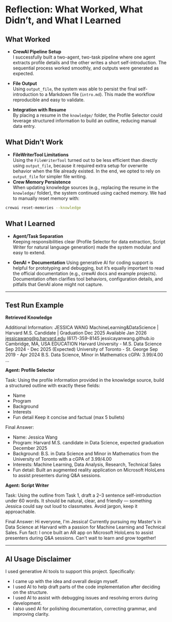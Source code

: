 # Reflection: What Worked, What Didn’t, and What I Learned

## What Worked
- **CrewAI Pipeline Setup**  
  I successfully built a two-agent, two-task pipeline where one agent extracts profile details and the other writes a short self-introduction. The sequential process worked smoothly, and outputs were generated as expected.  

- **File Output**  
  Using `output_file`, the system was able to persist the final self-introduction to a Markdown file (`intro.md`). This made the workflow reproducible and easy to validate.  

- **Integration with Resume**  
  By placing a resume in the `knowledge/` folder, the Profile Selector could leverage structured information to build an outline, reducing manual data entry.  


## What Didn’t Work
- **FileWriterTool Limitations**  
  Using the `FileWriterTool` turned out to be less efficient than directly using `output_file`, because it required extra setup for overwrite behavior when the file already existed. In the end, we opted to rely on `output_file` for simpler file writing.  
- **Crew Memory Persistence**  
  When updating knowledge sources (e.g., replacing the resume in the `knowledge/` folder), the system continued using cached memory. We had to manually reset memory with:  
```bash
crewai reset-memories --knowledge
```

## What I Learned
- **Agent/Task Separation**  
  Keeping responsibilities clear (Profile Selector for data extraction, Script Writer for natural language generation) made the system modular and easy to extend.  
  
- **GenAI + Documentation**
  Using generative AI for coding support is helpful for prototyping and debugging, but it’s equally important to read the official documentation (e.g., crewAI docs and example projects). Documentation often clarifies tool behaviors, configuration details, and pitfalls that GenAI alone might not capture.

---

## Test Run Example

**Retrieved Knowledge**

Additional Information: JESSICA WANG
MachineLearning&DataScience | Harvard M.S. Candidate | Graduation Dec 2025
Available Jan 2026
jessicawang@g.harvard.edu (617)-359-8145
jessicayanwang.github.io  Cambridge, MA, USA
EDUCATION
Harvard University - M.S. Data Science Sep 2024 - Dec 2025 (Expected)
University of Toronto - St. George Sep 2019 - Apr 2024
B.S. Data Science, Minor in Mathematics cGPA: 3.99/4.00
...

**Agent: Profile Selector**

Task: 
Using the profile information provided in the knowledge source, build a structured outline with exactly these fields:
- Name
- Program
- Background
- Interests
- Fun detail
Keep it concise and factual (max 5 bullets)

Final Answer:
- Name: Jessica Wang
- Program: Harvard M.S. candidate in Data Science, expected graduation December 2025
- Background: B.S. in Data Science and Minor in Mathematics from the University of Toronto with a cGPA of 3.99/4.00
- Interests: Machine Learning, Data Analysis, Research, Technical Sales
- Fun detail: Built an augmented reality application on Microsoft HoloLens to assist presenters during Q&A sessions.

**Agent: Script Writer**

Task: 
Using the outline from Task 1, draft a 2–3 sentence self-introduction under 60 words.
It should be natural, clear, and friendly — something Jessica could say out loud to classmates.
Avoid jargon, keep it approachable.

Final Answer:
Hi everyone, I'm Jessica! Currently pursuing my Master's in Data Science at Harvard with a passion for Machine Learning and Technical Sales. Fun fact: I once built an AR app on Microsoft HoloLens to assist presenters during Q&A sessions. Can't wait to learn and grow together!

---
## AI Usage Disclaimer

I used generative AI tools to support this project. Specifically:  
- I came up with the idea and overall design myself.  
- I used AI to help draft parts of the code implementation after deciding on the structure.  
- I used AI to assist with debugging issues and resolving errors during development.  
- I also used AI for polishing documentation, correcting grammar, and improving clarity.  
